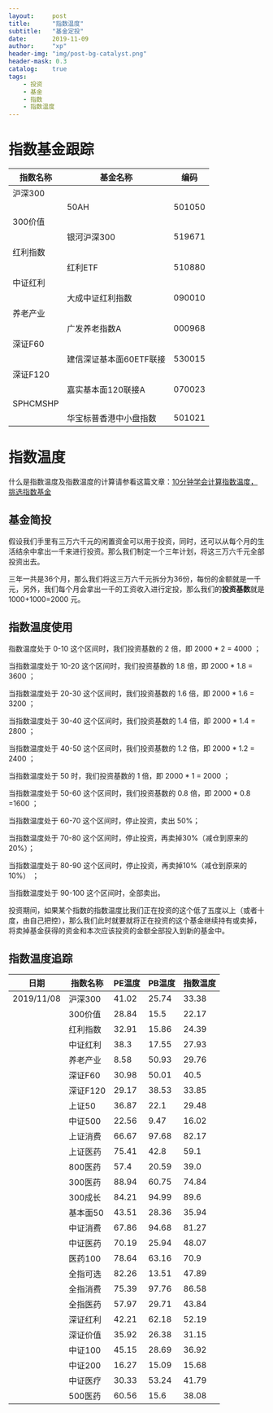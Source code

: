 ```yaml
---
layout:     post
title:      "指数温度"
subtitle:   "基金定投"
date:       2019-11-09
author:     "xp"
header-img: "img/post-bg-catalyst.png"
header-mask: 0.3
catalog:    true
tags:
    - 投资
    - 基金
    - 指数
    - 指数温度
---
```


# 指数基金跟踪

| 指数名称 | 基金名称 | 编码 |
| --- | --- | --- |
| 沪深300 |||
|| 50AH | 501050 |
| 300价值 |||
|| 银河沪深300 | 519671 |
| 红利指数 |||
|| 红利ETF | 510880 |
| 中证红利 |||
|| 大成中证红利指数 | 090010 |
| 养老产业 |||
|| 广发养老指数A | 000968 |
| 深证F60 |||
|| 建信深证基本面60ETF联接 | 530015 |
| 深证F120 |||
|| 嘉实基本面120联接A | 070023 |
| SPHCMSHP |||
|| 华宝标普香港中小盘指数 | 501021 |

# 指数温度

什么是指数温度及指数温度的计算请参看这篇文章：[10分钟学会计算指数温度，挑选指数基金](https://zhuanlan.zhihu.com/p/55933552)

## 基金简投

假设我们手里有三万六千元的闲置资金可以用于投资，同时，还可以从每个月的生活结余中拿出一千来进行投资。那么我们制定一个三年计划，将这三万六千元全部投资出去。

三年一共是36个月，那么我们将这三万六千元拆分为36份，每份的金额就是一千元，另外，我们每个月会拿出一千的工资收入进行定投，那么我们的**投资基数**就是 1000+1000=2000 元。

## 指数温度使用

指数温度处于 0-10 这个区间时，我们投资基数的 2 倍，即 2000 * 2 = 4000 ；

当指数温度处于 10-20 这个区间时，我们投资基数的 1.8 倍，即 2000 * 1.8 = 3600 ；

当指数温度处于 20-30 这个区间时，我们投资基数的 1.6 倍，即 2000 * 1.6 = 3200 ；

当指数温度处于 30-40 这个区间时，我们投资基数的 1.4 倍，即 2000 * 1.4 = 2800 ；

当指数温度处于 40-50 这个区间时，我们投资基数的 1.2 倍，即 2000 * 1.2 = 2400 ；

当指数温度处于 50 时，我们投资基数的 1 倍，即 2000 * 1 = 2000 ；

当指数温度处于 50-60 这个区间时，我们投资基数的 0.8 倍，即 2000 * 0.8 =1600 ；

当指数温度处于 60-70 这个区间时，停止投资，卖出 50%；

当指数温度处于 70-80 这个区间时，停止投资，再卖掉30%（减仓到原来的20%）；

当指数温度处于 80-90 这个区间时，停止投资，再卖掉10%（减仓到原来的10%） ；

当指数温度处于 90-100 这个区间时，全部卖出。

投资期间，如果某个指数的指数温度比我们正在投资的这个低了五度以上（或者十度，由自己把控），那么我们此时就要就将正在投资的这个基金继续持有或卖掉，将卖掉基金获得的资金和本次应该投资的金额全部投入到新的基金中。

## 指数温度追踪

| 日期 | 指数名称 | PE温度 | PB温度 | 指数温度 |
| --- | --- | --- | --- | --- |
|2019/11/08|沪深300|41.02|25.74|33.38|
||300价值|28.84|15.5|22.17|
||红利指数|32.91|15.86|24.39|
||中证红利|38.3|17.55|27.93|
||养老产业|8.58|50.93|29.76|
||深证F60|30.98|50.01|40.5|
||深证F120|29.17|38.53|33.85|
||上证50|36.87|22.1|29.48|
||中证500|22.56|9.47|16.02|
||上证消费|66.67|97.68|82.17|
||上证医药|75.41|42.8|59.1|
||800医药|57.4|20.59|39.0|
||300医药|88.94|60.75|74.84|
||300成长|84.21|94.99|89.6|
||基本面50|43.51|28.36|35.94|
||中证消费|67.86|94.68|81.27|
||中证医药|70.19|25.94|48.07|
||医药100|78.64|63.16|70.9|
||全指可选|82.26|13.51|47.89|
||全指消费|75.39|97.76|86.58|
||全指医药|57.97|29.71|43.84|
||深证红利|42.21|62.18|52.19|
||深证价值|35.92|26.38|31.15|
||中证100|45.15|28.69|36.92|
||中证200|16.27|15.09|15.68|
||中证医疗|30.33|53.24|41.79|
||500医药|60.56|15.6|38.08|
